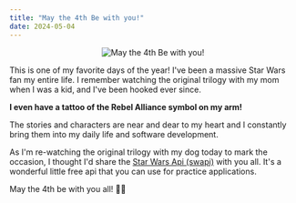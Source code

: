 ```yaml
---
title: "May the 4th Be with you!"
date: 2024-05-04
---
```


<div style="display: flex;justify-content: center">
    <img alt="May the 4th Be with you!" src="/jdoro-blog/assets/images/star-wars.png"/>
</div>

This is one of my favorite days of the year! I've been a massive Star Wars fan 
my entire life. I remember watching the original trilogy with my mom when I was
a kid, and I've been hooked ever since. 

**I even have a tattoo of the Rebel Alliance symbol on my arm!**

The stories and characters are near and dear to my heart and I constantly bring
them into my daily life and software development. 

As I'm re-watching the original trilogy with my dog today to mark the occasion,
I thought I'd share the [Star Wars Api (swapi)](https://swapi.dev/) with you all.
It's a wonderful little free api that you can use for practice applications. 

May the 4th be with you all! 🌌🚀
